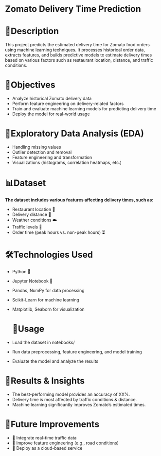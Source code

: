 # Zomato Delivery Time Prediction


# 📝Description
This project predicts the estimated delivery time for Zomato food orders using machine learning techniques. It processes historical order data, extracts features, and builds predictive models to estimate delivery times based on various factors such as restaurant location, distance, and traffic conditions.

# 🎯Objectives
- Analyze historical Zomato delivery data
- Perform feature engineering on delivery-related factors
- Train and evaluate machine learning models for predicting delivery time
- Deploy the model for real-world usage

# 🔬Exploratory Data Analysis (EDA)
- Handling missing values
- Outlier detection and removal
- Feature engineering and transformation
- Visualizations (histograms, correlation heatmaps, etc.)

# 📊Dataset
**The dataset includes various features affecting delivery times, such as:**

- Restaurant location 📍
- Delivery distance 🚗
- Weather conditions ☁️
- Traffic levels 🚦
- Order time (peak hours vs. non-peak hours) ⏳

# 🛠Technologies Used
- Python 🐍
- Jupyter Notebook 📓
- Pandas, NumPy for data processing
- Scikit-Learn for machine learning
- Matplotlib, Seaborn for visualization

  # 🎯Usage
- Load the dataset in notebooks/
- Run data preprocessing, feature engineering, and model training
- Evaluate the model and analyze the results

 # 📌Results & Insights
- The best-performing model provides an accuracy of XX%.
- Delivery time is most affected by traffic conditions & distance.
- Machine learning significantly improves Zomato’s estimated times.

# 📢Future Improvements
- 🚀 Integrate real-time traffic data
- 🚀 Improve feature engineering (e.g., road conditions)
- 🚀 Deploy as a cloud-based service
